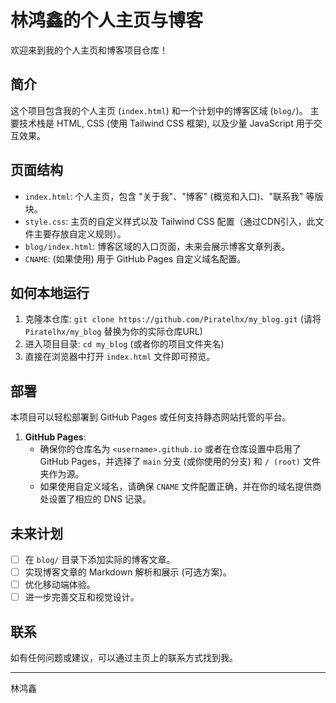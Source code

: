 # 林鸿鑫的个人主页与博客

欢迎来到我的个人主页和博客项目仓库！

## 简介

这个项目包含我的个人主页 (`index.html`) 和一个计划中的博客区域 (`blog/`)。
主要技术栈是 HTML, CSS (使用 Tailwind CSS 框架), 以及少量 JavaScript 用于交互效果。

## 页面结构

-   `index.html`: 个人主页，包含 "关于我"、"博客" (概览和入口)、"联系我" 等版块。
-   `style.css`: 主页的自定义样式以及 Tailwind CSS 配置（通过CDN引入，此文件主要存放自定义规则）。
-   `blog/index.html`: 博客区域的入口页面，未来会展示博客文章列表。
-   `CNAME`: (如果使用) 用于 GitHub Pages 自定义域名配置。

## 如何本地运行

1.  克隆本仓库: `git clone https://github.com/Piratelhx/my_blog.git` (请将 `Piratelhx/my_blog` 替换为你的实际仓库URL)
2.  进入项目目录: `cd my_blog` (或者你的项目文件夹名)
3.  直接在浏览器中打开 `index.html` 文件即可预览。

## 部署

本项目可以轻松部署到 GitHub Pages 或任何支持静态网站托管的平台。

1.  **GitHub Pages**:
    * 确保你的仓库名为 `<username>.github.io` 或者在仓库设置中启用了 GitHub Pages，并选择了 `main` 分支 (或你使用的分支) 和 `/ (root)` 文件夹作为源。
    * 如果使用自定义域名，请确保 `CNAME` 文件配置正确，并在你的域名提供商处设置了相应的 DNS 记录。

## 未来计划

-   [ ] 在 `blog/` 目录下添加实际的博客文章。
-   [ ] 实现博客文章的 Markdown 解析和展示 (可选方案)。
-   [ ] 优化移动端体验。
-   [ ] 进一步完善交互和视觉设计。

## 联系

如有任何问题或建议，可以通过主页上的联系方式找到我。

---
林鸿鑫
```
